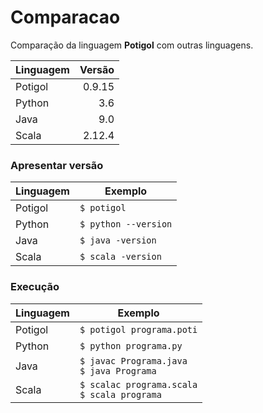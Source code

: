 # Comparacao

Comparação da linguagem **Potigol** com outras linguagens.

| Linguagem | Versão |
| ------- | ------: |
| Potigol | 0.9.15 |
| Python | 3.6 |
| Java | 9.0 |
| Scala | 2.12.4 |

### Apresentar versão

| Linguagem | Exemplo |
| --- | --- |
| Potigol | `$ potigol` |
| Python | `$ python --version` |
| Java | `$ java -version` |
| Scala | `$ scala -version` |

### Execução

| Linguagem | Exemplo |
| --- | --- |
| Potigol | `$ potigol programa.poti` |
| Python | `$ python programa.py` |
| Java | `$ javac Programa.java`<br>`$ java Programa` |
| Scala | `$ scalac programa.scala`<br>`$ scala programa` |
